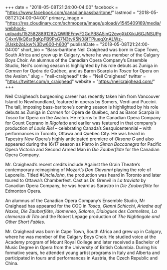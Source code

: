 +++
date = "2018-05-08T21:24:00-04:00"
facebook = "https://www.facebook.com/canadianbassbaritone/"
lastmod = "2018-05-08T21:24:00-04:00"
primary_image = "https://res.cloudinary.com/schmopera/image/upload/v1545409169/media/webhook-uploads/1525828891282/QWREFmyF2GdPB8A5inQ2evgXkIXikiJ6GJNSUPgC4xnVIkQ6srBgKpFB9PsG7N3tvK5N08fTPiueqXnALWz-3Uskb2pLkw%3Dw600-h600"
publishDate = "2018-05-08T21:24:00-04:00"
short_bio = "Bass-baritone Neil Craighead was born in Cape Town, South Africa and grew up in Calgary, where he was member of the Calgary Boys Choir. An alumnus of the Canadian Opera Company’s Ensemble Studio, Neil&#039;s coming season is highlighted by his role debuts as Zuniga in *Carmen* for Opéra de Québec, and as Baron Scarpia in *Tosca* for Opera on the Avalon."
slug = "neil-craighead"
title = "Neil Craighead"
twitter = "https://twitter.com/n_craighead"
website = "https://neilcraighead.com/"
+++

Neil Craighead’s burgeoning career has recently taken him from Vancouver Island to Newfoundland, featured in operas by Somers, Verdi and Puccini. The tall, imposing bass-baritone’s coming season is highlighted by his role debuts as Zuniga in *Carmen* for Opéra de Québec, and as Baron Scarpia in *Tosca* for Opera on the Avalon. He returns to the Canadian Opera Company for Count Ceprano in *Rigoletto* and earlier was featured in that company’s production of *Louis Riel* – celebrating Canada’s Sesquicentennial – with performances in Toronto, Ottawa and Quebec City. He was heard in Tapestry New Opera’s highly anticipated premiere of *Oksana G* and also appeared during the 16/17 season as Pietro in *Simon Boccanegra* for Pacific Opera Victoria and Second Armed Man in *Die Zauberflöte* for the Canadian Opera Company.

Mr. Craighead’s recent credits include Against the Grain Theatre’s contemporary reimagining of Mozart’s *Don Giovanni* playing the role of Leporello. Titled *#UncleJohn*, the production was heard in Toronto and later toured to Ottawa’s Chamberfest. Cast as Dr. Grenvil in *La traviata* by Canadian Opera Company, he was heard as Sarastro in *Die Zauberflöte* for Edmonton Opera.

An alumnus of the Canadian Opera Company’s Ensemble Studio, Mr Craighead has appeared for the COC in *Tosca*, *Gianni Schicchi*, *Ariadne auf Naxos*, *Die Zauberflöte*, *Idomeneo*, *Salome*, *Dialogues des Carmelites*, *La clemenza di Tito* and the Robert Lepage production of *The Nightingale and Other Short Fables*.

Mr. Craighead was born in Cape Town, South Africa and grew up in Calgary, where he was member of the Calgary Boys Choir. He studied voice at the Academy program of Mount Royal College and later received a Bachelor of Music Degree in Opera from the University of British Columbia. During his formative years, he attended young artist programs in Italy and Alberta and participated in tours and performances in Austria, the Czech Republic and China.
